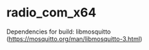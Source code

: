 # radio_com_x64
Dependencies for build: libmosquitto (https://mosquitto.org/man/libmosquitto-3.html)
